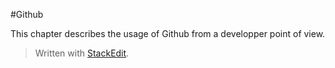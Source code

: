 #Github

This chapter describes the usage of Github from a developper point of view.




> Written with [StackEdit](https://stackedit.io/).